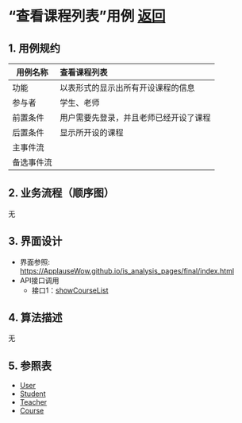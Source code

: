 # “查看课程列表”用例 [返回](../README.md)
## 1. 用例规约

|用例名称|查看课程列表|
|-------|:-------------|
|功能|以表形式的显示出所有开设课程的信息|
|参与者|学生、老师|
|前置条件|用户需要先登录，并且老师已经开设了课程|
|后置条件|显示所开设的课程|
|主事件流| |
|备选事件流| |

## 2. 业务流程（顺序图）
无
## 3. 界面设计
- 界面参照: https://ApplauseWow.github.io/is_analysis_pages/final/index.html
- API接口调用
    - 接口1：[showCourseList](../interface/showCourseList.md) 

## 4. 算法描述
无
    
## 5. 参照表

- [User](../DataTables.md/#USERS)
- [Student](../DataTables.md/#STUDENTS)
- [Teacher](../DataTables.md/#TEACHERS)
- [Course](../DataTables.md/#COURSES)
